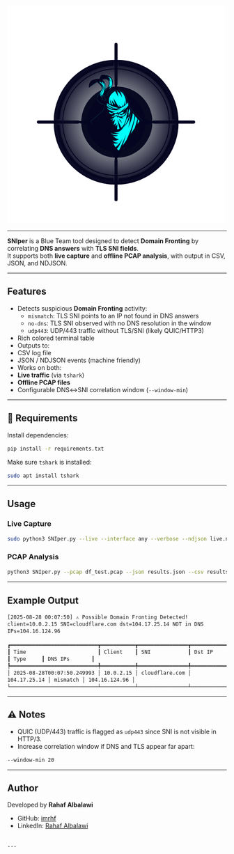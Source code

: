 
![SNIper Logo](SNIper_logo.png)

---

**SNIper** is a Blue Team tool designed to detect **Domain Fronting** by correlating **DNS answers** with **TLS SNI fields**.  
It supports both **live capture** and **offline PCAP analysis**, with output in CSV, JSON, and NDJSON.

---

## Features
- Detects suspicious **Domain Fronting** activity:
  - `mismatch`: TLS SNI points to an IP not found in DNS answers 
  - `no-dns`: TLS SNI observed with no DNS resolution in the window 
  - `udp443`: UDP/443 traffic without TLS/SNI (likely QUIC/HTTP3)
-  Rich colored terminal table
-  Outputs to:
  - CSV log file
  - JSON / NDJSON events (machine friendly)
-  Works on both:
  - **Live traffic** (via `tshark`)
  - **Offline PCAP files**
-  Configurable DNS↔SNI correlation window (`--window-min`)

---

## 🔧 Requirements
Install dependencies:
```bash
pip install -r requirements.txt
````

Make sure `tshark` is installed:

```bash
sudo apt install tshark
```

---

##  Usage

### Live Capture

```bash
sudo python3 SNIper.py --live --interface any --verbose --ndjson live.ndjson
```

### PCAP Analysis

```bash
python3 SNIper.py --pcap df_test.pcap --json results.json --csv results.csv --verbose
```

---

## Example Output

```
[2025-08-28 00:07:50] ⚠ Possible Domain Fronting Detected! 
client=10.0.2.15 SNI=cloudflare.com dst=104.17.25.14 NOT in DNS IPs=104.16.124.96

┏━━━━━━━━━━━━━━━━━━━━━━━━━━━━┳━━━━━━━━━━━┳━━━━━━━━━━━━━━━━┳━━━━━━━━━━━━━━┳━━━━━━━━━━┳━━━━━━━━━━━━━━━┓
┃ Time                       ┃ Client    ┃ SNI            ┃ Dst IP       ┃ Type     ┃ DNS IPs       ┃
┡━━━━━━━━━━━━━━━━━━━━━━━━━━━━╇━━━━━━━━━━━╇━━━━━━━━━━━━━━━━╇━━━━━━━━━━━━━━╇━━━━━━━━━━╇━━━━━━━━━━━━━━━┩
│ 2025-08-28T00:07:50.249993 │ 10.0.2.15 │ cloudflare.com │ 104.17.25.14 │ mismatch │ 104.16.124.96 │
└────────────────────────────┴───────────┴────────────────┴──────────────┴──────────┴───────────────┘
```

---

## ⚠️ Notes

* QUIC (UDP/443) traffic is flagged as `udp443` since SNI is not visible in HTTP/3.
* Increase correlation window if DNS and TLS appear far apart:

```bash
--window-min 20
```

---

## Author

Developed by **Rahaf Albalawi**

* GitHub: [imrhf](https://github.com/imrhf)
* LinkedIn: [Rahaf Albalawi](https://www.linkedin.com/in/rahaf-ali-0583282a3)

```

---

